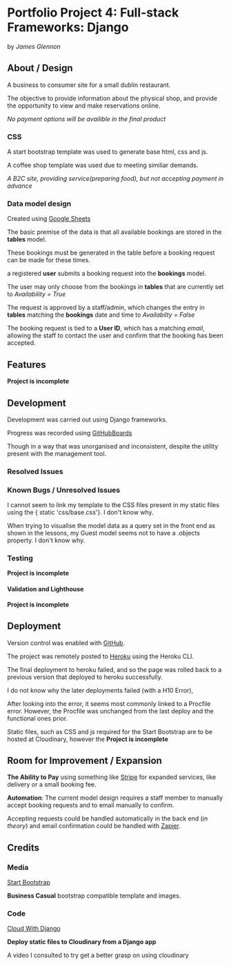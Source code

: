 # Portfolio Project 4: Full-stack Frameworks: Django

by _James Glennon_

## About / Design

A business to consumer site for a small dublin restaurant.

The objective to provide information about the physical shop, and provide the opportunity to view and make reservations online.

_No payment options will be availible in the final product_

### CSS

A start bootstrap template was used to generate base html, css and js.

A coffee shop template was used due to meeting similiar demands.

_A B2C site, providing service(preparing food), but not accepting payment in advance_

### Data model design

Created using [Google Sheets](https://docs.google.com/spreadsheets/d/1SQwIpyVCUgvEL38z1gGeFQetknSybqHcXUJ7Namfhy4/edit?usp=sharing)

The basic premise of the data is that all available bookings are stored in the **tables** model.

These bookings must be generated in the table before a booking request can be made for these times.

a registered **user** submits a booking request into the **bookings** model.

The user may only choose from the bookings in **tables** that are currently set to _Availability = True_

The request is approved by a staff/admin, which changes the entry in **tables** matching the **bookings** date and time to _Availabilty = False_

The booking request is tied to a **User ID**, which has a matching _email_, allowing the staff to contact the user and confirm that the booking has been accepted.

## Features

**Project is incomplete**

## Development

Development was carried out using Django frameworks.

Progress was recorded using [GitHubBoards](https://github.com/users/James-Glennon/projects/4/views/1) 

Though in a way that was unorganised and inconsistent, despite the utility present with the management tool.

### Resolved Issues

### Known Bugs / Unresolved Issues

I cannot seem to link my template to the CSS files present in my static files using the { static 'css/base.css'}. I don't know why.

When trying to visualise the model data as a query set in the front end as shown in the lessons, my Guest model seems not to have a .objects property. I don't know why.

### Testing

**Project is incomplete**

#### Validation and Lighthouse

**Project is incomplete**

## Deployment

Version control was enabled with [GitHub](https://github.com/James-Glennon/Portfolio-project-4-Django).

The project was remotely posted to [Heroku](https://dashboard.heroku.com/apps/portfolio4-django) using the Heroku CLI.

The final deployment to heroku failed, and so the page was rolled back to a previous version that deployed to heroku successfully.

I do not know why the later deployments failed (with a H10 Error),

After looking into the error, it seems most commonly linked to a Procfile error. However, the Procfile was unchanged from the last deploy and the functional ones prior.

Static files, such as CSS and js required for the Start Bootstrap are to be hosted at Cloudinary, however
the **Project is incomplete**

## Room for Improvement / Expansion

**The Ability to Pay** using something like [Stripe](https://stripe.com/en-ie/payments) for expanded services, like delivery or a small booking fee.

**Automation**: 
The current model design requires a staff member to manually accept booking requests and to email manually to confirm.

Accepting requests could be handled automatically in the back end (*in theory*) and email confirmation could be handled with [Zapier](https://zapier.com/).

## Credits

### Media

[Start Bootstrap](https://startbootstrap.com/theme/business-casual)

**Business Casual** bootstrap compatible template and images.

### Code

[Cloud With Django](https://www.youtube.com/watch?v=HQ1kfJpWdRI)

**Deploy static files to Cloudinary from a Django app**

A video I consulted to try get a better grasp on using cloudinary
